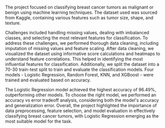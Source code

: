 The project focused on classifying breast cancer tumors as malignant or benign using machine learning techniques. The dataset used was sourced from Kaggle, containing various features such as tumor size, shape, and texture.

Challenges included handling missing values, dealing with imbalanced classes, and selecting the most relevant features for classification. To address these challenges, we performed thorough data cleaning, including imputation of missing values and feature scaling. After data cleaning, we visualized the dataset using informative score calculations and heatmaps to understand feature correlations. This helped in identifying the most influential features for classification. Additionally, we split the dataset into a 70-30 train-test split to train and evaluate the classification models. Four models - Logistic Regression, Random Forest, KNN, and XGBoost - were trained and evaluated based on accuracy.

The Logistic Regression model achieved the highest accuracy of 96.49%, outperforming other models. To choose the right model, we performed an accuracy vs error tradeoff analysis, considering both the model's accuracy and generalization error. Overall, the project highlighted the importance of data preprocessing, feature selection, and model evaluation in effectively classifying breast cancer tumors, with Logistic Regression emerging as the most suitable model for the task.
